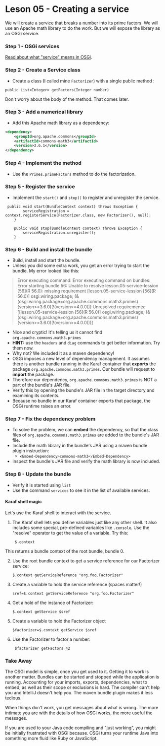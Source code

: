 # Leson 05 - Creating a service
We will create a service that breaks a number into its prime factors. We will use an Apache math library to do the work. But we will expose the library as an OSGi service.

### Step 1 - OSGi services
[Read about what "service" means in OSGi](services.md).

### Step 2 - Create a Service class
- Create a class (I called mine `Factorizer`) with a single public method :

`public List<Integer> getFactors(Integer number)`

Don't worry about the body of the method. That comes later.

### Step 3 - Add a numerical library
- Add this Apache math library as a dependency:
```xml
<dependency>
    <groupId>org.apache.commons</groupId>
    <artifactId>commons-math3</artifactId>
    <version>3.6.1</version>
</dependency>
```
### Step 4 - Implement the method
- Use the `Primes.primeFactors` method to do the factorization.

### Step 5 - Register the service
- Implement the `start()` and `stop()` to register and unregister the service.
```
 public void start(BundleContext context) throws Exception {
        serviceRegistration = context.registerService(Factorizer.class, new Factorizer(), null);
    }

    public void stop(BundleContext context) throws Exception {
        serviceRegistration.unregister();
    }
```

### Step 6 - Build and install the bundle
- Build, install and start the bundle.
- Unless you did some extra work, you get an error trying to start the bundle. My error looked like this:
>Error executing command: Error executing command on bundles:
   	Error starting bundle 56: Unable to resolve lesson.05-service-lession [56](R 56.0): missing requirement [lesson.05-service-lession [56](R 56.0)] osgi.wiring.package; (&(osgi.wiring.package=org.apache.commons.math3.primes)(version>=3.6.0)(!(version>=4.0.0))) Unresolved requirements: [[lesson.05-service-lession [56](R 56.0)] osgi.wiring.package; (&(osgi.wiring.package=org.apache.commons.math3.primes)(version>=3.6.0)(!(version>=4.0.0)))]

- Nice and cryptic! It's telling us it cannot find `org.apache.commons.math3.primes`
- **HINT:** use the `headers` and `diag` commands to get better information. Try them now.
- Why not? We included it as a maven dependency!
- OSGi imposes a new level of dependency management. It assumes there is another bundle running in the Karaf container that **exports** the package `org.apache.commons.math3.primes`. Our bundle will request to **import** the package. 
- Therefore our dependency, `org.apache.commons.math3.primes` is NOT a part of the bundle's JAR file.
- Verify this by opening the bundle's JAR file in the target directory and examining its contents.
- Because no bundle in our Karaf container exports that package, the OSGi runtime raises an error.

### Step 7 - Fix the dependency problem
- To solve the problem, we can **embed** the dependency, so that the class files of `org.apache.commons.math3.primes` are added to the bundle's JAR file.
- Include the math library in the bundle's JAR using a maven bundle plugin instruction: 
  - `<Embed-Dependency>commons-math3</Embed-Dependency>`
- Inspect the bundle's JAR file and verify the math library is now included.

### Step 8 - Update the bundle
- Verify it is started using `list`
- Use the command `services` to see it in the list of available services.

#### Karaf shell magic
Let's use the Karaf shell to interact with the service.
1. The Karaf shell lets you define variables just like any other shell. It also includes some special, pre-defined variables like `.console`. Use the "resolve" operator to get the value of a variable. Try this:

        $.context

This returns a bundle context of the root bundle, bundle 0.

2. Use the root bundle context to get a service reference for our Factorizer service:

       $.context getServiceReference "org.foo.Factorizer"
       
3. Create a variable to hold the service reference (spaces matter!)

       sref=$.context getServiceReference "org.foo.Factorizer"
       
4. Get a hold of the instance of Factorizer:

       $.context getService $sref
       
       
5. Create a variable to hold the Factorizer object

       $factorizer=$.context getService $sref
       
6. Use the Factorizer to factor a number:
       
        $factorizer getFactors 42
        
### Take Away
The OSGi model is simple, once you get used to it. Getting it to work is another matter. Bundles can be started and stopped while the application is running. Accounting for your imports, exports, dependencies, what to embed, as well as their scope or exclusions is hard. The compiler can't help you and IntelliJ doesn't help you. The maven bundle plugin makes it less tedious.
 
When things don't work, you get messages about what is wrong. The more intimate you are with the details of how OSGi works, the more useful the messages. 

If you are used to your Java code compiling and "just working", you might be initially frustrated with OSGi because. OSGi turns your runtime Java into something more fluid like Ruby or JavaScript.
